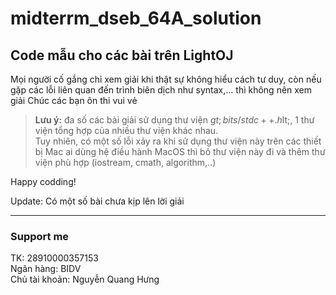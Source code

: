 # midterrm_dseb_64A_solution

## Code mẫu cho các bài trên LightOJ

Mọi người cố gắng chỉ xem giải khi thật sự không hiểu cách tư duy, còn nếu gặp các lỗi liên quan đến trình biên dịch như syntax,... thì không nên xem giải
Chúc các bạn ôn thi vui vẻ

> **Lưu ý:** đa số các bài giải sử dụng thư viện $gt;bits/stdc++.h$lt;, 1 thư viện tổng hợp của nhiều thư viện khác nhau. \
> Tuy nhiên, có một số lỗi xảy ra khi sử dụng thư viện này trên các thiết bị Mac ai dùng hệ điều hành MacOS thì bỏ thư viện này đi và thêm thư viện phù hợp (iostream, cmath, algorithm,..)

Happy codding!

Update: Có một số bài chưa kịp lên lời giải
___________________
### Support me
TK: 28910000357153 \
Ngân hàng: BIDV \
Chủ tài khoản: Nguyễn Quang Hưng 
